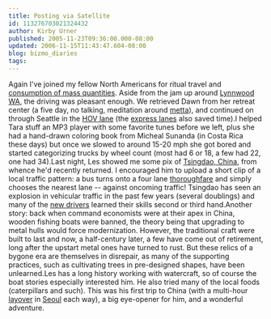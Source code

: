 ```yaml
---
title: Posting via Satellite
id: 113276703021324432
author: Kirby Urner
published: 2005-11-23T09:36:00.000-08:00
updated: 2006-11-15T11:43:47.604-08:00
blog: bizmo_diaries
tags: 
---
```


Again I've joined my fellow North Americans for ritual travel and [consumption of mass quantities](http://www.imdb.com/title/tt0106598/). Aside from the jam up around [Lynnwood WA](http://www.ci.lynnwood.wa.us/Content/HomePage.aspx?id=1), the driving was pleasant enough. We retrieved Dawn from her retreat center (a five day, no talking, meditation around [metta](http://www.ethnicityonline.net/buddhism_glossary.htm#m)), and continued on through Seattle in the [HOV lane](http://www.wsdot.wa.gov/hov/) (the [express lanes](http://www.wsdot.wa.gov/regions/northwest/traffic/expresslanes/) also saved time).I helped Tara stuff an MP3 player with some favorite tunes before we left, plus she had a hand-drawn coloring book from Micheal Sunanda (in Costa Rica these days) but once we slowed to around 15-20 mph she got bored and started categorizing trucks by wheel count (most had 6 or 18, a few had 22, one had 34).Last night, Les showed me some pix of [Tsingdao, China](http://www.timeanddate.com/worldclock/city.html?n=649), from whence he'd recently returned. I encouraged him to upload a short clip of a local traffic pattern: a bus turns onto a four lane [thoroughfare](http://www.answers.com/thoroughfare&r=67) and simply chooses the nearest lane -- against oncoming traffic! Tsingdao has seen an explosion in vehicular traffic in the past few years (several doublings) and many of the [new drivers](http://www.dmv.org/) learned their skills second or third hand.Another story: back when command economists were at their apex in China, wooden fishing boats were banned, the theory being that upgrading to metal hulls would force modernization. However, the traditional craft were built to last and now, a half-century later, a few have come out of retirement, long after the upstart metal ones have turned to rust. But these relics of a bygone era are themselves in disrepair, as many of the supporting practices, such as cultivating trees in pre-designed shapes, have been unlearned.Les has a long history working with watercraft, so of course the boat stories especially interested him. He also tried many of the local foods (caterpillars and such). This was his first trip to China (with a multi-hour [layover](http://www.answers.com/layover&r=67) in [Seoul](http://english.seoul.go.kr/) each way), a big eye-opener for him, and a wonderful adventure.
